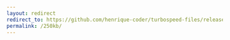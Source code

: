 ```yaml
---
layout: redirect
redirect_to: https://github.com/henrique-coder/turbospeed-files/releases/download/turbospeed-files/turbospeed-file-250kb.bin
permalink: /250kb/
---
```

